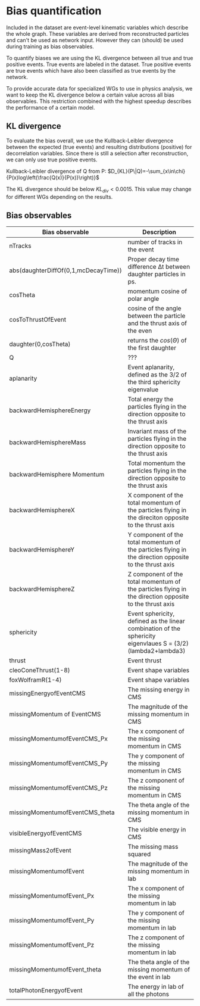 # Bias quantification

Included in the dataset are event-level kinematic variables which describe the whole graph. These variables are derived from  reconstructed particles and can't be used as network input. However they can (should) be used during training as bias observables.

To quantify biases we are using the KL divergence between all true and true positive events. True events are labeled in the dataset. True positive events are true events which have also been classified as true events by the network.

To provide accurate data for specialized WGs to use in physics analysis, we want to keep the KL divergence below a certain value across all bias observables. This restriction combined with the highest speedup describes the performance of a certain model.

## KL divergence

To evaluate the bias overall, we use the Kullback-Leibler divergence between the expected (true events) and resulting distributions (positive) for decorrelation variables. Since there is still a selection after reconstruction, we can only use true positive events.

Kullback-Leibler divergence of Q from P: $D_{KL}(P\|Q)=-\sum_{x\in\chi}{P(x)log\left(\frac{Q(x)}{P(x)}\right)}$

The KL divergence should be below $KL_{div}<0.0015$. This value may change for different WGs depending on the results.

## Bias observables

| Bias observable | Description
|-|-
|nTracks|  number of tracks in the event
|abs(daughterDiffOf(0,1,mcDecayTime))|   Proper decay time difference Δt between daughter particles in ps.
|cosTheta|  momentum cosine of polar angle
cosToThrustOfEvent| cosine of the angle between the particle and the thrust axis of the even
|daughter(0,cosTheta)|   returns the $cos(\Theta)$ of the first daughter
|Q|  ???
|aplanarity| Event aplanarity, defined as the 3/2 of the third sphericity eigenvalue
|backwardHemisphereEnergy| Total energy the particles flying in the direction opposite to the thrust axis
|backwardHemisphereMass|   Invariant mass of the particles flying in the direction opposite to the thrust axis
|backwardHemisphere Momentum| Total momentum the particles flying in the direction opposite to the thrust axis
|backwardHemisphereX|  X component of the total momentum of the particles flying in the direciton opposite to the thrust axis
|backwardHemisphereY|  Y component of the total momentum of the particles flying in the direction opposite to the thrust axis
|backwardHemisphereZ|  Z component of the total momentum of the particles flying in the direction opposite to the thrust axis
|sphericity| Event sphericity, defined as the linear combination of the sphericity eigenvlaues S = (3/2)(lambda2+lambda3)
|thrust|    Event thrust
|cleoConeThrust(1-8)| Event shape variables
|foxWolframR(1-4)| Event shape variables
|missingEnergyofEventCMS|    The missing energy in CMS
|missingMomentum of EventCMS|  The magnitude of the missing momentum in CMS
|missingMomentumofEventCMS_Px|   The x component of the missing momentum in CMS
|missingMomentumofEventCMS_Py|   The y component of the missing momentum in CMS
|missingMomentumofEventCMS_Pz|   The z component of the missing momentum in CMS
|missingMomentumofEventCMS_theta|     The theta angle of the missing momentum in CMS
|visibleEnergyofEventCMS|    The visible energy in CMS
|missingMass2ofEvent| The missing mass squared
|missingMomentumofEvent| The magnitude of the missing momentum in lab
|missingMomentumofEvent_Px|  The x component of the missing momentum in lab
|missingMomentumofEvent_Py|  The y component of the missing momentum in lab
|missingMomentumofEvent_Pz|  The z component of the missing momentum in lab
|missingMomentumofEvent_theta|   The theta angle of the missing momentum of the event in lab
|totalPhotonEnergyofEvent|  The energy in lab of all the photons
